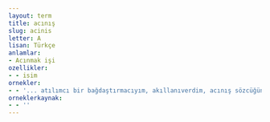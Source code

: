 ```yaml
---
layout: term
title: acınış
slug: acinis
letter: A
lisan: Türkçe
anlamlar:
- Acınmak işi
ozellikler:
- - isim
ornekler:
- - '... atılımcı bir bağdaştırmacıyım, akıllanıverdim, acınış sözcüğünü lügatimden sildim.'
orneklerkaynak:
- - ''
---
```

